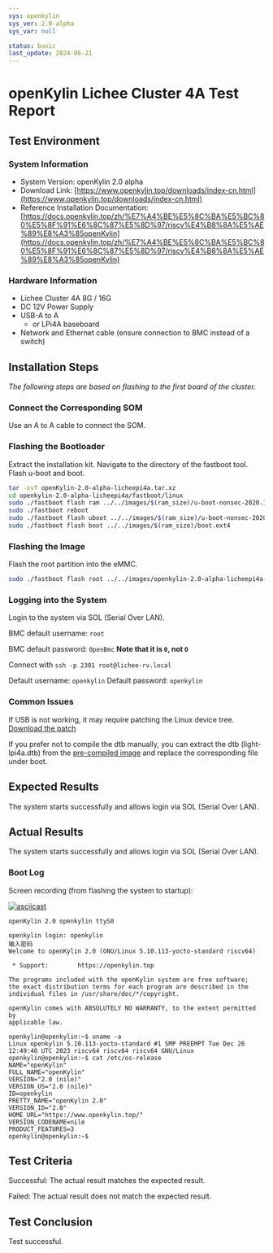 ```yaml
---
sys: openkylin
sys_ver: 2.0-alpha
sys_var: null

status: basic
last_update: 2024-06-21
---
```


# openKylin Lichee Cluster 4A Test Report

## Test Environment

### System Information

- System Version: openKylin 2.0 alpha
- Download Link: [https://www.openkylin.top/downloads/index-cn.html](https://www.openkylin.top/downloads/index-cn.html)
- Reference Installation Documentation: [https://docs.openkylin.top/zh/%E7%A4%BE%E5%8C%BA%E5%BC%80%E5%8F%91%E6%8C%87%E5%8D%97/riscv%E4%B8%8A%E5%AE%89%E8%A3%85openKylin](https://docs.openkylin.top/zh/%E7%A4%BE%E5%8C%BA%E5%BC%80%E5%8F%91%E6%8C%87%E5%8D%97/riscv%E4%B8%8A%E5%AE%89%E8%A3%85openKylin)

### Hardware Information

- Lichee Cluster 4A 8G / 16G
- DC 12V Power Supply
- USB-A to A
    - or LPi4A baseboard
- Network and Ethernet cable (ensure connection to BMC instead of a switch)

## Installation Steps

*The following steps are based on flashing to the first board of the cluster.*

### Connect the Corresponding SOM

Use an A to A cable to connect the SOM.

### Flashing the Bootloader

Extract the installation kit.
Navigate to the directory of the fastboot tool.
Flash u-boot and boot.

```bash
tar -xvf openKylin-2.0-alpha-licheepi4a.tar.xz
cd openkylin-2.0-alpha-licheepi4a/fastboot/linux
sudo ./fastboot flash ram ../../images/$(ram_size)/u-boot-nonsec-2020.10-r0-noswap.bin
sudo ./fastboot reboot
sudo ./fastboot flash uboot ../../images/$(ram_size)/u-boot-nonsec-2020.10-r0-noswap.bin
sudo ./fastboot flash boot ../../images/$(ram_size)/boot.ext4
```

### Flashing the Image

Flash the root partition into the eMMC.

```bash
sudo ./fastboot flash root ../../images/openkylin-2.0-alpha-licheepi4a-riscv64.ext4
```

### Logging into the System

Login to the system via SOL (Serial Over LAN).

BMC default username: `root`

BMC default password: `0penBmc` **Note that it is `0`, not `O`**

Connect with `ssh -p 2301 root@lichee-rv.local`

Default username: `openkylin`
Default password: `openkylin`

### Common Issues

If USB is not working, it may require patching the Linux device tree. [Download the patch](https://dl.sipeed.com/fileList/LICHEE/LicheeCluster4A/04_Firmware/lpi4a/src/linux/0001-arch-riscv-boot-dts-lpi4a-disable-i2c-io-expander-fo.patch)

If you prefer not to compile the dtb manually, you can extract the dtb (light-lpi4a.dtb) from the [pre-compiled image](https://dl.sipeed.com/shareURL/LICHEE/LicheeCluster4A/04_Firmware/lpi4a/bin) and replace the corresponding file under boot.

## Expected Results

The system starts successfully and allows login via SOL (Serial Over LAN).

## Actual Results

The system starts successfully and allows login via SOL (Serial Over LAN).

### Boot Log

Screen recording (from flashing the system to startup):

[![asciicast](https://asciinema.org/a/d4d3yatzsx13CRtcdqV0RF7Td.svg)](https://asciinema.org/a/d4d3yatzsx13CRtcdqV0RF7Td)

```log
openKylin 2.0 openkylin ttyS0

openkylin login: openkylin
输入密码
Welcome to openKylin 2.0 (GNU/Linux 5.10.113-yocto-standard riscv64)

 * Support:        https://openkylin.top

The programs included with the openKylin system are free software;
the exact distribution terms for each program are described in the
individual files in /usr/share/doc/*/copyright.

openKylin comes with ABSOLUTELY NO WARRANTY, to the extent permitted by
applicable law.

openkylin@openkylin:~$ uname -a
Linux openkylin 5.10.113-yocto-standard #1 SMP PREEMPT Tue Dec 26 12:49:40 UTC 2023 riscv64 riscv64 riscv64 GNU/Linux
openkylin@openkylin:~$ cat /etc/os-release 
NAME="openKylin"
FULL_NAME="openKylin"
VERSION="2.0 (nile)"
VERSION_US="2.0 (nile)"
ID=openkylin
PRETTY_NAME="openKylin 2.0"
VERSION_ID="2.0"
HOME_URL="https://www.openkylin.top/"
VERSION_CODENAME=nile
PRODUCT_FEATURES=3
openkylin@openkylin:~$ 

```

## Test Criteria

Successful: The actual result matches the expected result.

Failed: The actual result does not match the expected result.

## Test Conclusion

Test successful.
